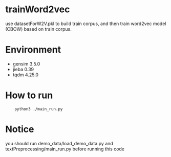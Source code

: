 # trainWord2vec
use datasetForW2V.pkl to build train corpus, and then train word2vec model (CBOW) based on train corpus.

# Environment
+ gensim                 3.5.0    
+ jieba                  0.39     
+ tqdm                   4.25.0 

# How to run
~~~
    python3 ./main_run.py 
~~~

# Notice
you should run demo_data/load_demo_data.py and textPreprocessing/main_run.py before running this code